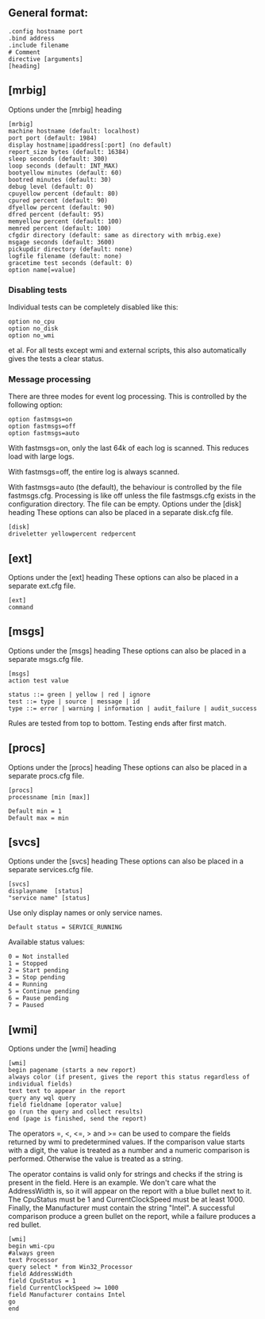 ## General format:

	.config hostname port
	.bind address
	.include filename
	# Comment
	directive [arguments]
	[heading]

## [mrbig]
Options under the [mrbig] heading

	[mrbig]
	machine hostname (default: localhost)
	port port (default: 1984)
	display hostname|ipaddress[:port] (no default)
	report_size bytes (default: 16384)
	sleep seconds (default: 300)
	loop seconds (default: INT_MAX)
	bootyellow minutes (default: 60)
	bootred minutes (default: 30)
	debug level (default: 0)
	cpuyellow percent (default: 80)
	cpured percent (default: 90)
	dfyellow percent (default: 90)
	dfred percent (default: 95)
	memyellow percent (default: 100)
	memred percent (default: 100)
	cfgdir directory (default: same as directory with mrbig.exe)
	msgage seconds (default: 3600)
	pickupdir directory (default: none)
	logfile filename (default: none)
	gracetime test seconds (default: 0)
	option name[=value]

### Disabling tests
Individual tests can be completely disabled like this:

	option no_cpu
	option no_disk
	option no_wmi

et al. For all tests except wmi and external scripts, this also automatically gives the tests a clear status.

### Message processing
There are three modes for event log processing. This is controlled by the following option:

    option fastmsgs=on
    option fastmsgs=off
    option fastmsgs=auto

With fastmsgs=on, only the last 64k of each log is scanned. This reduces load with large logs.

With fastmsgs=off, the entire log is always scanned.

With fastmsgs=auto (the default), the behaviour is controlled by the file fastmsgs.cfg. Processing is like off unless the file fastmsgs.cfg exists in the configuration directory. The file can be empty.
Options under the [disk] heading
These options can also be placed in a separate disk.cfg file.

    [disk]
    driveletter yellowpercent redpercent

## [ext]
Options under the [ext] heading
These options can also be placed in a separate ext.cfg file.

    [ext]
    command

## [msgs]
Options under the [msgs] heading
These options can also be placed in a separate msgs.cfg file.

    [msgs]
    action test value

    status ::= green | yellow | red | ignore
    test ::= type | source | message | id
    type ::= error | warning | information | audit_failure | audit_success

Rules are tested from top to bottom. Testing ends after first match.

## [procs]
Options under the [procs] heading
These options can also be placed in a separate procs.cfg file.

    [procs]
    processname [min [max]]

    Default min = 1
    Default max = min

## [svcs]
Options under the [svcs] heading
These options can also be placed in a separate services.cfg file.

    [svcs]
    displayname  [status]
    "service name" [status]

Use only display names or only service names.

    Default status = SERVICE_RUNNING

Available status values:

    0 = Not installed
    1 = Stopped
    2 = Start pending
    3 = Stop pending
    4 = Running
    5 = Continue pending
    6 = Pause pending
    7 = Paused 

## [wmi]
Options under the [wmi] heading

	[wmi]
	begin pagename (starts a new report)
	always color (if present, gives the report this status regardless of individual fields)
	text text to appear in the report
	query any wql query
	field fieldname [operator value]
	go (run the query and collect results)
	end (page is finished, send the report)

The operators =, <, <=, > and >= can be used to compare the fields returned by wmi to predetermined values. If the comparison value starts with a digit, the value is treated as a number and a numeric comparison is performed. Otherwise the value is treated as a string.

The operator contains is valid only for strings and checks if the string is present in the field. Here is an example. We don't care what the AddressWidth is, so it will appear on the report with a blue bullet next to it. The CpuStatus must be 1 and CurrentClockSpeed must be at least 1000. Finally, the Manufacturer must contain the string "Intel". A successful comparison produce a green bullet on the report, while a failure produces a red bullet.

	[wmi]
	begin wmi-cpu
	#always green
	text Processor
	query select * from Win32_Processor
	field AddressWidth
	field CpuStatus = 1
	field CurrentClockSpeed >= 1000
	field Manufacturer contains Intel
	go
	end

